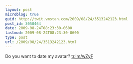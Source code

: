 ```yaml
---
layout: post
microblog: true
guid: http://twit.vmstan.com/2009/08/24/3513242123.html
post_id: 3050464
date: 2009-08-24T08:23:30-0600
lastmod: 2009-08-24T08:23:30-0600
type: post
url: /2009/08/24/3513242123.html
---
```

Do you want to date my avatar? [tr.im/wZyF](http://tr.im/wZyF)
